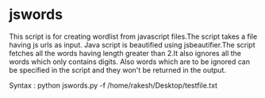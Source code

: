 # jswords

This script is for creating wordlist from javascript files.The script takes a file having js urls as input.
Java script is beautified using jsbeautifier.The script fetches all the words having length greater than 2.It also ignores all the words which
only contains digits.
Also words which are to be ignored can be specified in the script and they won't be returned in the output.

Syntax :  python jswords.py -f /home/rakesh/Desktop/testfile.txt
